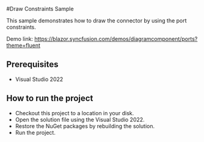 #Draw Constraints Sample

This sample demonstrates how to draw the connector by using the port constraints.

Demo link: 
https://blazor.syncfusion.com/demos/diagramcomponent/ports?theme=fluent




## Prerequisites

* Visual Studio 2022

## How to run the project

* Checkout this project to a location in your disk.
* Open the solution file using the Visual Studio 2022.
* Restore the NuGet packages by rebuilding the solution.
* Run the project.
